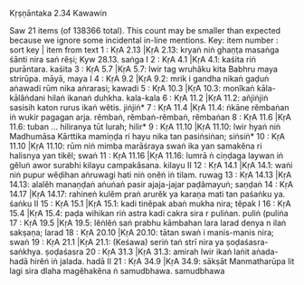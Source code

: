 Kṛṣṇāntaka		2.34	Kawawin

Saw 21 items (of 138366 total). This count may be smaller than expected because we ignore some incidental in-line mentions.
Key: item number : sort key | item from text
1 : KṛA 2.13 |KṛA 2.13: kryaṅ niṅ ghaṇṭa masaṅga śānti nira saṅ rĕṣi; Kyw 28.13.  saṅga I
2 : KṛA 4.1 |KṛA 4.1: kaśita riṅ purāntara.  kaśita
3 : KṛA 5.7 |KṛA 5.7: lwir tag wruhâku kita Babhru maya strirūpa. māyā, maya I
4 : KṛA 9.2 |KṛA 9.2: mrik i gandha nikaṅ gaḍuṅ aṅawadi rūm nika aṅrarasi;  kawadi
5 : KṛA 10.3 |KṛA 10.3: monîkaṅ kāla-kālâṅdani hilaṅ ikanaṅ duhkha.  kala-kala
6 : KṛA 11.2 |KṛA 11.2: añjiṅjiṅ sasisih katon rurus ikaṅ wĕtis.  jiṅjiṅ*
7 : KṛA 11.4 |KṛA 11.4: ṅkāne rĕmbaṅan iṅ wukir pagagan arja.  rĕmbaṅ, rĕmbaṅ-rĕmbaṅ, rĕmbaṅan
8 : KṛA 11.6 |KṛA 11.6: tuban ... hiliranya tūt lurah;  hilir*
9 : KṛA 11.10 |KṛA 11.10: lwir hyaṅ niṅ Madhumāsa Kārttika mamiṇḍa ri hayu nika tan pasiṅsiṅan;  siṅsiṅ*
10 : KṛA 11.10 |KṛA 11.10: rūm niṅ mimba marāśraya swaṅ ika yan samakĕna ri halisnya yan tikĕl;  swaṅ
11 : KṛA 11.16 |KṛA 11.16: lumrā ṅ ciṇḍaga laywan iṅ gĕluṅ awor surabhi kilayu campakâsana.  kilayu II
12 : KṛA 14.1 |KṛA 14.1: waṅi niṅ pupur wĕḍihan aṅruwagi hati niṅ onĕṅ iṅ tilam.  ruwag
13 : KṛA 14.13 |KṛA 14.13: alalĕh manaṇḍaṅ aṅuṅaṅ pasir ajaja-jajar paḍâmayuṅ;  saṇḍaṅ
14 : KṛA 14.17 |KṛA 14.17: rahineṅ kulĕm praṅ arurĕk ya karaṇa mati tan paśaṅku ya.  śaṅku II
15 : KṛA 15.1 |KṛA 15.1: kadi tinĕpak abaṅ mukha nira;  tĕpak I
16 : KṛA 15.4 |KṛA 15.4: paḍa wihikan riṅ astra kadi cakra sira r puliṅan.  puliṅ (puliṅa
17 : KṛA 19.5 |KṛA 19.5: lĕṅlĕṅ saṅ prabhu kāmbahan lara larad denya n ilaṅ sakṣaṇa;  larad
18 : KṛA 20.10 |KṛA 20.10: tātan swaṅ i manis-manis nira;  swaṅ
19 : KṛA 21.1 |KṛA 21.1: (Keśawa) seriṅ taṅ strī nira ya ṣoḍaśasra-saṅkhya.  ṣoḍaśasra
20 : KṛA 31.3 |KṛA 31.3: amirah lwir ikaṅ laṅit aṅada-hadā hirĕṅ iṅ jalada.  hadā II
21 : KṛA 34.9 |KṛA 34.9: sākṣāt Manmatharūpa lit lagi sira dlaha magĕhakĕna ṅ samudbhawa.  samudbhawa
